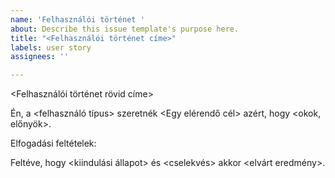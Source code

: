 ```yaml
---
name: 'Felhasználói történet '
about: Describe this issue template's purpose here.
title: "<Felhasználói történet címe>"
labels: user story
assignees: ''

---
```


<Felhasználói történet rövid címe>

Én, a <felhasználó típus>
szeretnék <Egy elérendő cél>
azért, hogy <okok, előnyök>.

Elfogadási feltételek:

Feltéve, hogy <kiindulási állapot>
és <cselekvés>
akkor <elvárt eredmény>.
